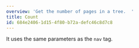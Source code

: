 ```yaml
---
overview: 'Get the number of pages in a tree.  '
title: Count
id: 684e2406-1d15-4f80-b72a-defc46c8d7c8
---
```

It uses the same parameters as the `nav` tag.
